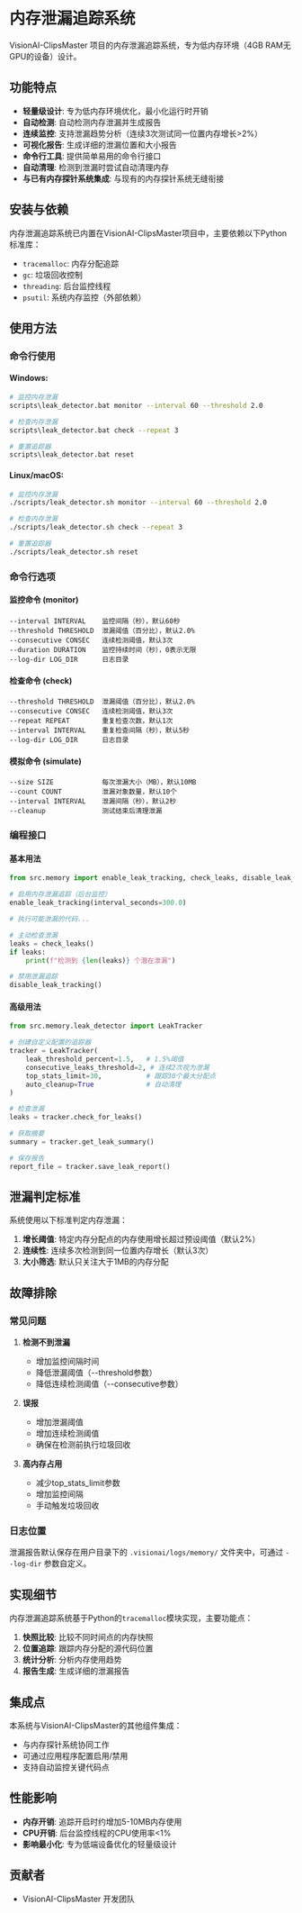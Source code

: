 # 内存泄漏追踪系统

VisionAI-ClipsMaster 项目的内存泄漏追踪系统，专为低内存环境（4GB RAM无GPU的设备）设计。

## 功能特点

- **轻量级设计**: 专为低内存环境优化，最小化运行时开销
- **自动检测**: 自动检测内存泄漏并生成报告
- **连续监控**: 支持泄漏趋势分析（连续3次测试同一位置内存增长>2%）
- **可视化报告**: 生成详细的泄漏位置和大小报告
- **命令行工具**: 提供简单易用的命令行接口
- **自动清理**: 检测到泄漏时尝试自动清理内存
- **与已有内存探针系统集成**: 与现有的内存探针系统无缝衔接

## 安装与依赖

内存泄漏追踪系统已内置在VisionAI-ClipsMaster项目中，主要依赖以下Python标准库：

- `tracemalloc`: 内存分配追踪
- `gc`: 垃圾回收控制
- `threading`: 后台监控线程
- `psutil`: 系统内存监控（外部依赖）

## 使用方法

### 命令行使用

#### Windows:

```bash
# 监控内存泄漏
scripts\leak_detector.bat monitor --interval 60 --threshold 2.0

# 检查内存泄漏
scripts\leak_detector.bat check --repeat 3

# 重置追踪器
scripts\leak_detector.bat reset
```

#### Linux/macOS:

```bash
# 监控内存泄漏
./scripts/leak_detector.sh monitor --interval 60 --threshold 2.0

# 检查内存泄漏
./scripts/leak_detector.sh check --repeat 3

# 重置追踪器
./scripts/leak_detector.sh reset
```

### 命令行选项

#### 监控命令 (monitor)

```
--interval INTERVAL    监控间隔（秒），默认60秒
--threshold THRESHOLD  泄漏阈值（百分比），默认2.0%
--consecutive CONSEC   连续检测阈值，默认3次
--duration DURATION    监控持续时间（秒），0表示无限
--log-dir LOG_DIR      日志目录
```

#### 检查命令 (check)

```
--threshold THRESHOLD  泄漏阈值（百分比），默认2.0%
--consecutive CONSEC   连续检测阈值，默认3次
--repeat REPEAT        重复检查次数，默认1次
--interval INTERVAL    重复检查间隔（秒），默认5秒
--log-dir LOG_DIR      日志目录
```

#### 模拟命令 (simulate)

```
--size SIZE            每次泄漏大小（MB），默认10MB
--count COUNT          泄漏对象数量，默认10个
--interval INTERVAL    泄漏间隔（秒），默认2秒
--cleanup              测试结束后清理泄漏
```

### 编程接口

#### 基本用法

```python
from src.memory import enable_leak_tracking, check_leaks, disable_leak_tracking

# 启用内存泄漏追踪（后台监控）
enable_leak_tracking(interval_seconds=300.0)

# 执行可能泄漏的代码...

# 主动检查泄漏
leaks = check_leaks()
if leaks:
    print(f"检测到 {len(leaks)} 个潜在泄漏")

# 禁用泄漏追踪
disable_leak_tracking()
```

#### 高级用法

```python
from src.memory.leak_detector import LeakTracker

# 创建自定义配置的追踪器
tracker = LeakTracker(
    leak_threshold_percent=1.5,   # 1.5%阈值
    consecutive_leaks_threshold=2, # 连续2次视为泄漏
    top_stats_limit=30,           # 跟踪30个最大分配点
    auto_cleanup=True             # 自动清理
)

# 检查泄漏
leaks = tracker.check_for_leaks()

# 获取摘要
summary = tracker.get_leak_summary()

# 保存报告
report_file = tracker.save_leak_report()
```

## 泄漏判定标准

系统使用以下标准判定内存泄漏：

1. **增长阈值**: 特定内存分配点的内存使用增长超过预设阈值（默认2%）
2. **连续性**: 连续多次检测到同一位置内存增长（默认3次）
3. **大小筛选**: 默认只关注大于1MB的内存分配

## 故障排除

### 常见问题

1. **检测不到泄漏**
   - 增加监控间隔时间
   - 降低泄漏阈值（--threshold参数）
   - 降低连续检测阈值（--consecutive参数）

2. **误报**
   - 增加泄漏阈值
   - 增加连续检测阈值
   - 确保在检测前执行垃圾回收

3. **高内存占用**
   - 减少top_stats_limit参数
   - 增加监控间隔
   - 手动触发垃圾回收

### 日志位置

泄漏报告默认保存在用户目录下的 `.visionai/logs/memory/` 文件夹中，可通过 `--log-dir` 参数自定义。

## 实现细节

内存泄漏追踪系统基于Python的`tracemalloc`模块实现，主要功能点：

1. **快照比较**: 比较不同时间点的内存快照
2. **位置追踪**: 跟踪内存分配的源代码位置
3. **统计分析**: 分析内存使用趋势
4. **报告生成**: 生成详细的泄漏报告

## 集成点

本系统与VisionAI-ClipsMaster的其他组件集成：

- 与内存探针系统协同工作
- 可通过应用程序配置启用/禁用
- 支持自动监控关键代码点

## 性能影响

- **内存开销**: 追踪开启时约增加5-10MB内存使用
- **CPU开销**: 后台监控线程的CPU使用率<1%
- **影响最小化**: 专为低端设备优化的轻量级设计

## 贡献者

- VisionAI-ClipsMaster 开发团队 